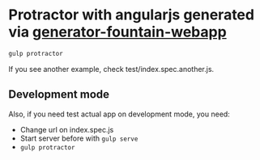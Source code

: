 # Protractor with angularjs generated via [generator-fountain-webapp](https://github.com/FountainJS/generator-fountain-webapp)

```bash
gulp protractor
```

If you see another example, check test/index.spec.another.js.

## Development mode

Also, if you need test actual app on development mode, you need:

- Change url on index.spec.js
- Start server before with `gulp serve`
- `gulp protractor`
